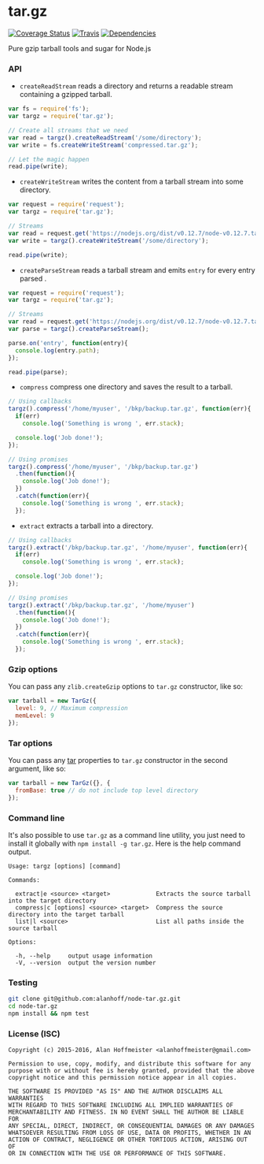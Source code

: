 # tar.gz
[![Coverage Status](https://coveralls.io/repos/alanhoff/node-tar.gz/badge.svg?branch=master)][0]
[![Travis](https://travis-ci.org/alanhoff/node-tar.gz.svg)][1]
[![Dependencies](https://david-dm.org/alanhoff/node-tar.gz.svg)][2]

Pure gzip tarball tools and sugar for Node.js

### API

* `createReadStream` reads a directory and returns a readable stream containing
a gzipped tarball.

```javascript
var fs = require('fs');
var targz = require('tar.gz');

// Create all streams that we need
var read = targz().createReadStream('/some/directory');
var write = fs.createWriteStream('compressed.tar.gz');

// Let the magic happen
read.pipe(write);
```

* `createWriteStream` writes the content from a tarball stream into some
directory.

```javascript
var request = require('request');
var targz = require('tar.gz');

// Streams
var read = request.get('https://nodejs.org/dist/v0.12.7/node-v0.12.7.tar.gz');
var write = targz().createWriteStream('/some/directory');

read.pipe(write);
```

* `createParseStream` reads a tarball stream and emits `entry` for every entry
parsed .

```javascript
var request = require('request');
var targz = require('tar.gz');

// Streams
var read = request.get('https://nodejs.org/dist/v0.12.7/node-v0.12.7.tar.gz');
var parse = targz().createParseStream();

parse.on('entry', function(entry){
  console.log(entry.path);
});

read.pipe(parse);
```

* `compress` compress one directory and saves the result to a tarball.

```javascript
// Using callbacks
targz().compress('/home/myuser', '/bkp/backup.tar.gz', function(err){
  if(err)
    console.log('Something is wrong ', err.stack);

  console.log('Job done!');
});

// Using promises
targz().compress('/home/myuser', '/bkp/backup.tar.gz')
  .then(function(){
    console.log('Job done!');
  })
  .catch(function(err){
    console.log('Something is wrong ', err.stack);
  });
```

* `extract` extracts a tarball into a directory.

```javascript
// Using callbacks
targz().extract('/bkp/backup.tar.gz', '/home/myuser', function(err){
  if(err)
    console.log('Something is wrong ', err.stack);

  console.log('Job done!');
});

// Using promises
targz().extract('/bkp/backup.tar.gz', '/home/myuser')
  .then(function(){
    console.log('Job done!');
  })
  .catch(function(err){
    console.log('Something is wrong ', err.stack);
  });
```

### Gzip options

You can pass any `zlib.createGzip` options to `tar.gz` constructor, like so:

```javascript
var tarball = new TarGz({
  level: 9, // Maximum compression
  memLevel: 9
});
```

### Tar options

You can pass any [tar](https://github.com/npm/node-tar#tarpackproperties) properties to `tar.gz` constructor in the second argument, like so:

```javascript
var tarball = new TarGz({}, {
  fromBase: true // do not include top level directory
});
```

### Command line

It's also possible to use `tar.gz` as a command line utility, you just need to
install it globally with `npm install -g tar.gz`. Here is the help command
output.

```
Usage: targz [options] [command]

Commands:

  extract|e <source> <target>             Extracts the source tarball into the target directory
  compress|c [options] <source> <target>  Compress the source directory into the target tarball
  list|l <source>                         List all paths inside the source tarball

Options:

  -h, --help     output usage information
  -V, --version  output the version number
```

### Testing

```bash
git clone git@github.com:alanhoff/node-tar.gz.git
cd node-tar.gz
npm install && npm test
```

### License (ISC)

```
Copyright (c) 2015-2016, Alan Hoffmeister <alanhoffmeister@gmail.com>

Permission to use, copy, modify, and distribute this software for any
purpose with or without fee is hereby granted, provided that the above
copyright notice and this permission notice appear in all copies.

THE SOFTWARE IS PROVIDED "AS IS" AND THE AUTHOR DISCLAIMS ALL WARRANTIES
WITH REGARD TO THIS SOFTWARE INCLUDING ALL IMPLIED WARRANTIES OF
MERCHANTABILITY AND FITNESS. IN NO EVENT SHALL THE AUTHOR BE LIABLE FOR
ANY SPECIAL, DIRECT, INDIRECT, OR CONSEQUENTIAL DAMAGES OR ANY DAMAGES
WHATSOEVER RESULTING FROM LOSS OF USE, DATA OR PROFITS, WHETHER IN AN
ACTION OF CONTRACT, NEGLIGENCE OR OTHER TORTIOUS ACTION, ARISING OUT OF
OR IN CONNECTION WITH THE USE OR PERFORMANCE OF THIS SOFTWARE.
```

[0]: https://coveralls.io/github/alanhoff/node-tar.gz
[1]: https://travis-ci.org/alanhoff/node-tar.gz
[2]: https://david-dm.org/alanhoff/node-tar.gz
